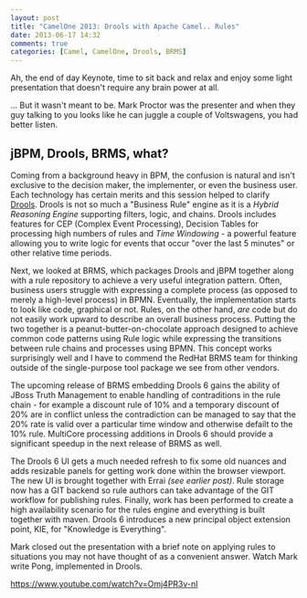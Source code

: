 ```yaml
---
layout: post
title: "CamelOne 2013: Drools with Apache Camel.. Rules"
date: 2013-06-17 14:32
comments: true
categories: [Camel, CamelOne, Drools, BRMS]
---
```


Ah, the end of day Keynote, time to sit back and relax and
enjoy some light presentation that doesn't require any 
brain power at all.

... But it wasn't meant to be.  Mark Proctor was the presenter
and when they guy talking to you looks like he can juggle
a couple of Voltswagens, you had better listen.

jBPM, Drools, BRMS, what?
-------------------------

Coming from a background heavy in BPM, the confusion is 
natural and isn't exclusive to the decision maker, the 
implementer, or even the business user.  Each technology
has certain merits and this session helped to clarify
[Drools](https://www.jboss.org/drools/). Drools is not so 
much a "Business Rule" engine as it is a _Hybrid Reasoning
Engine_ supporting filters, logic, and chains.  Drools
includes features for CEP (Complex Event Processing),
Decision Tables for processing high numbers of rules and
_Time Windowing_ - a powerful feature allowing you to 
write logic for events that occur "over the last 5 minutes"
or other relative time periods.  

Next, we looked at BRMS, which packages Drools and jBPM 
together along with a rule repository to achieve a very
useful integration pattern.  Often, business users struggle
with expressing a complete process (as opposed to merely
a high-level process) in BPMN.  Eventually, the implementation
starts to look like code, graphical or not.  Rules, on
the other hand, *are* code but do not easily work upward
to describe an overall business process.  Putting the
two together is a peanut-butter-on-chocolate approach
designed to achieve common code patterns using Rule
logic while expressing the transitions between rule chains
and processes using BPMN.  This concept works surprisingly
well and I have to commend the RedHat BRMS team for 
thinking outside of the single-purpose tool package we see 
from other vendors.  

The upcoming release of BRMS embedding Drools 6 gains 
the ability of JBoss Truth Management to enable handling
of contraditions in the rule chain - for example a
discount rule of 10% and a temporary discount of 20% are
in conflict unless the contradiction can be managed to say
that the 20% rate is valid over a particular time window
and otherwise defailt to the 10% rule.  MultiCore processing
additions in Drools 6 should provide a significant speedup
in the next release of BRMS as well.

The Drools 6 UI gets a much needed refresh to fix some 
old nuances and adds resizable panels for getting work 
done within the browser viewport.  The new UI is brought
together with Errai _(see earlier post)_.  Rule storage
now has a GIT backend so rule authors can take advantage
of the GIT workflow for publishing rules.  Finally, work
has been performed to create a high availability scenario
for the rules engine and everything is built together
with maven.  Drools 6 introduces a new principal object
extension point, KIE, for "Knowledge is Everything".

Mark closed out the presentation with a brief note on
applying rules to situations you may not have thought of
as a convenient answer.  Watch Mark write Pong, implemented
in Drools.  

<https://www.youtube.com/watch?v=Omj4PR3v-nI>


